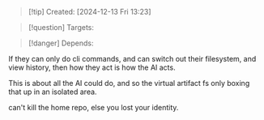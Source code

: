 
>[!tip] Created: [2024-12-13 Fri 13:23]

>[!question] Targets: 

>[!danger] Depends: 

If they can only do cli commands, and can switch out their filesystem, and view history, then how they act is how the AI acts.

This is about all the AI could do, and so the virtual artifact fs only boxing that up in an isolated area.

can't kill the home repo, else you lost your identity.